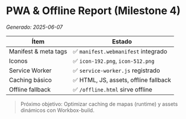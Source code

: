 # PWA & Offline Report (Milestone 4)
_Generado: 2025-06-07_

| Ítem                      | Estado                              |
|---------------------------|-------------------------------------|
| Manifest & meta tags      | ✅ `manifest.webmanifest` integrado |
| Iconos                    | ✅ `icon-192.png`, `icon-512.png`   |
| Service Worker            | ✅ `service-worker.js` registrado   |
| Caching básico            | ✅ HTML, JS, assets, offline fallback |
| Offline fallback          | ✅ `/offline.html` sirve offline    |

> Próximo objetivo: Optimizar caching de mapas (runtime) y assets dinámicos con Workbox-build.
